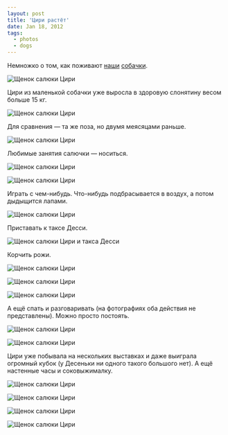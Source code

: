 ```yaml
---
layout: post
title: 'Цири растёт'
date: Jan 18, 2012
tags:
  - photos
  - dogs
---
```


Немножко о том, как поживают [наши](http://morning.photos/albums/dachshund/) [собачки](http://morning.photos/albums/saluki/).

![Щенок салюки Цири](photo://1224)

<!--more-->

Цири из маленькой собачки уже выросла в здоровую слонятину весом больше 15 кг.

![Щенок салюки Цири](photo://948)

Для сравнения — та же поза, но двумя меясяцами раньше.

![Щенок салюки Цири](photo://943)

Любимые занятия салючки — носиться.

![Щенок салюки Цири](photo://951)

![Щенок салюки Цири](photo://952)

Играть с чем-нибудь. Что-нибудь подбрасывается в воздух, а потом дыдыщится лапами.

![Щенок салюки Цири](upload://2012-01-04-5D-7450-Artem-Sapegin.jpg)

Приставать к таксе Десси.

![Щенок салюки Цири и такса Десси](upload://2012-01-09-5D-7623-Artem-Sapegin.jpg)

Корчить рожи.

![Щенок салюки Цири](photo://1222)

![Щенок салюки Цири](photo://1223)

![Щенок салюки Цири](photo://1226)

А ещё спать и разговаривать (на фотографиях оба действия не представлены). Можно просто постоять.

![Щенок салюки Цири](upload://2012-01-09-5D-7631-Artem-Sapegin.jpg)

![Щенок салюки Цири](photo://950)

Цири уже побывала на нескольких выставках и даже выиграла огромный кубок (у Десеньки ни одного такого большого нет). А ещё настенные часы и соковыжималку.

![Щенок салюки Цири](upload://2011-11-20-5D-6932-Artem-Sapegin.jpg)

![Щенок салюки Цири](upload://2011-11-20-5D-6888-Artem-Sapegin.jpg)

![Щенок салюки Цири](upload://2011-12-24-5D-7142-Artem-Sapegin.jpg)

![Щенок салюки Цири](upload://2011-12-24-5D-7169-Artem-Sapegin.jpg)
